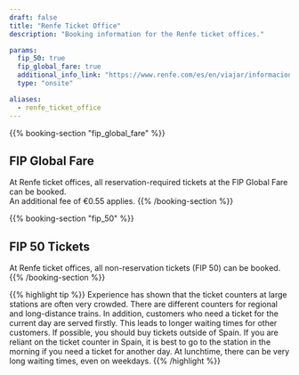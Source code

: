 ```yaml
---
draft: false
title: "Renfe Ticket Office"
description: "Booking information for the Renfe ticket offices."

params:
  fip_50: true
  fip_global_fare: true
  additional_info_link: "https://www.renfe.com/es/en/viajar/informacion-util/-donde-comprar-"
  type: "onsite"

aliases:
  - renfe_ticket_office
---
```


{{% booking-section "fip_global_fare" %}}

## FIP Global Fare

At Renfe ticket offices, all reservation-required tickets at the FIP Global Fare can be booked. \
An additional fee of €0.55 applies.
{{% /booking-section %}}

{{% booking-section "fip_50" %}}

## FIP 50 Tickets

At Renfe ticket offices, all non-reservation tickets (FIP 50) can be booked.
{{% /booking-section %}}

{{% highlight tip %}}
Experience has shown that the ticket counters at large stations are often very crowded. There are different counters for regional and long-distance trains. In addition, customers who need a ticket for the current day are served firstly. This leads to longer waiting times for other customers. If possible, you should buy tickets outside of Spain. If you are reliant on the ticket counter in Spain, it is best to go to the station in the morning if you need a ticket for another day. At lunchtime, there can be very long waiting times, even on weekdays.
{{% /highlight %}}
